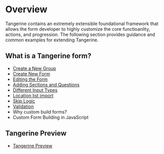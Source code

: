 # Overview

Tangerine contains an extremely extensible foundational framework that allows the form developer to highly customize the core functioanlity, actions, and progression. The following section provides guidance and common examples for extending Tangerine.

## What is a Tangerine form?
-	[Create a New Group](create-new-group.md)
-	[Create New Form](create-new-form.md) 
-	[Editing the Form](edit-form.md)
-	[Adding Sections and Questions](add-sections.md)
-	[Different Input Types](input-types.md)
-   [Location list import](../input-types/#location)
-	[Skip Logic](skip-logic.md)
-	[Validation](validation.md)
-	Why custom build forms?
-	Custom Form Building in JavaScript

## Tangerine Preview
-	[Tangerine Preview](tangerine-preview-tool.md)

## 

